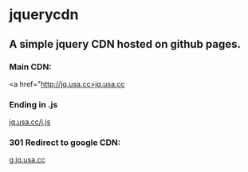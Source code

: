 # jquerycdn
## A simple jquery CDN hosted on github pages.
### Main CDN:

<a href="http://jq.usa.cc>jq.usa.cc</a>


### Ending in .js


<a href="http://jq.usa.cc/j.js">jq.usa.cc/j.js</a>


### 301 Redirect to google CDN:


<a href="http://g.jq.usa.cc">g.jq.usa.cc</a>

